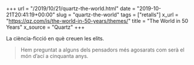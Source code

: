 +++
url = "/2019/10/21/quartz-the-world.html"
date = "2019-10-21T20:41:19+00:00"
slug = "quartz-the-world"
tags = ["retalls"]
x_url = "https://qz.com/is/the-world-in-50-years/themes/"
title = "The World in 50 Years"
x_source = "Quartz"
+++

La ciència-ficció en què creuen les elits.

> Hem preguntat a alguns dels pensadors més agosarats com serà el món d’ací a cinquanta anys.
